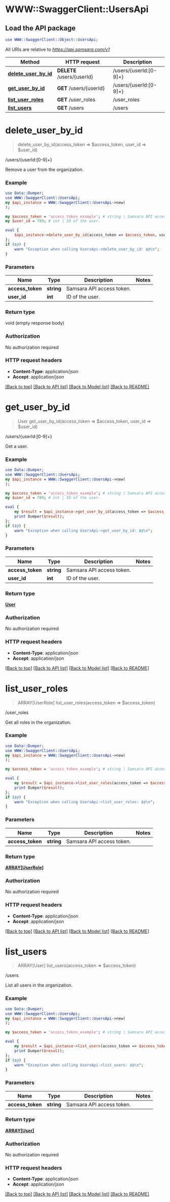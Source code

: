 # WWW::SwaggerClient::UsersApi

## Load the API package
```perl
use WWW::SwaggerClient::Object::UsersApi;
```

All URIs are relative to *https://api.samsara.com/v1*

Method | HTTP request | Description
------------- | ------------- | -------------
[**delete_user_by_id**](UsersApi.md#delete_user_by_id) | **DELETE** /users/{userId} | /users/{userId:[0-9]+}
[**get_user_by_id**](UsersApi.md#get_user_by_id) | **GET** /users/{userId} | /users/{userId:[0-9]+}
[**list_user_roles**](UsersApi.md#list_user_roles) | **GET** /user_roles | /user_roles
[**list_users**](UsersApi.md#list_users) | **GET** /users | /users


# **delete_user_by_id**
> delete_user_by_id(access_token => $access_token, user_id => $user_id)

/users/{userId:[0-9]+}

Remove a user from the organization.

### Example 
```perl
use Data::Dumper;
use WWW::SwaggerClient::UsersApi;
my $api_instance = WWW::SwaggerClient::UsersApi->new(
);

my $access_token = 'access_token_example'; # string | Samsara API access token.
my $user_id = 789; # int | ID of the user.

eval { 
    $api_instance->delete_user_by_id(access_token => $access_token, user_id => $user_id);
};
if ($@) {
    warn "Exception when calling UsersApi->delete_user_by_id: $@\n";
}
```

### Parameters

Name | Type | Description  | Notes
------------- | ------------- | ------------- | -------------
 **access_token** | **string**| Samsara API access token. | 
 **user_id** | **int**| ID of the user. | 

### Return type

void (empty response body)

### Authorization

No authorization required

### HTTP request headers

 - **Content-Type**: application/json
 - **Accept**: application/json

[[Back to top]](#) [[Back to API list]](../README.md#documentation-for-api-endpoints) [[Back to Model list]](../README.md#documentation-for-models) [[Back to README]](../README.md)

# **get_user_by_id**
> User get_user_by_id(access_token => $access_token, user_id => $user_id)

/users/{userId:[0-9]+}

Get a user.

### Example 
```perl
use Data::Dumper;
use WWW::SwaggerClient::UsersApi;
my $api_instance = WWW::SwaggerClient::UsersApi->new(
);

my $access_token = 'access_token_example'; # string | Samsara API access token.
my $user_id = 789; # int | ID of the user.

eval { 
    my $result = $api_instance->get_user_by_id(access_token => $access_token, user_id => $user_id);
    print Dumper($result);
};
if ($@) {
    warn "Exception when calling UsersApi->get_user_by_id: $@\n";
}
```

### Parameters

Name | Type | Description  | Notes
------------- | ------------- | ------------- | -------------
 **access_token** | **string**| Samsara API access token. | 
 **user_id** | **int**| ID of the user. | 

### Return type

[**User**](User.md)

### Authorization

No authorization required

### HTTP request headers

 - **Content-Type**: application/json
 - **Accept**: application/json

[[Back to top]](#) [[Back to API list]](../README.md#documentation-for-api-endpoints) [[Back to Model list]](../README.md#documentation-for-models) [[Back to README]](../README.md)

# **list_user_roles**
> ARRAY[UserRole] list_user_roles(access_token => $access_token)

/user_roles

Get all roles in the organization.

### Example 
```perl
use Data::Dumper;
use WWW::SwaggerClient::UsersApi;
my $api_instance = WWW::SwaggerClient::UsersApi->new(
);

my $access_token = 'access_token_example'; # string | Samsara API access token.

eval { 
    my $result = $api_instance->list_user_roles(access_token => $access_token);
    print Dumper($result);
};
if ($@) {
    warn "Exception when calling UsersApi->list_user_roles: $@\n";
}
```

### Parameters

Name | Type | Description  | Notes
------------- | ------------- | ------------- | -------------
 **access_token** | **string**| Samsara API access token. | 

### Return type

[**ARRAY[UserRole]**](UserRole.md)

### Authorization

No authorization required

### HTTP request headers

 - **Content-Type**: application/json
 - **Accept**: application/json

[[Back to top]](#) [[Back to API list]](../README.md#documentation-for-api-endpoints) [[Back to Model list]](../README.md#documentation-for-models) [[Back to README]](../README.md)

# **list_users**
> ARRAY[User] list_users(access_token => $access_token)

/users

List all users in the organization.

### Example 
```perl
use Data::Dumper;
use WWW::SwaggerClient::UsersApi;
my $api_instance = WWW::SwaggerClient::UsersApi->new(
);

my $access_token = 'access_token_example'; # string | Samsara API access token.

eval { 
    my $result = $api_instance->list_users(access_token => $access_token);
    print Dumper($result);
};
if ($@) {
    warn "Exception when calling UsersApi->list_users: $@\n";
}
```

### Parameters

Name | Type | Description  | Notes
------------- | ------------- | ------------- | -------------
 **access_token** | **string**| Samsara API access token. | 

### Return type

[**ARRAY[User]**](User.md)

### Authorization

No authorization required

### HTTP request headers

 - **Content-Type**: application/json
 - **Accept**: application/json

[[Back to top]](#) [[Back to API list]](../README.md#documentation-for-api-endpoints) [[Back to Model list]](../README.md#documentation-for-models) [[Back to README]](../README.md)

